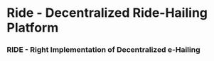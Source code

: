 # Ride - Decentralized Ride-Hailing Platform

### RIDE - Right Implementation of Decentralized e-Hailing
